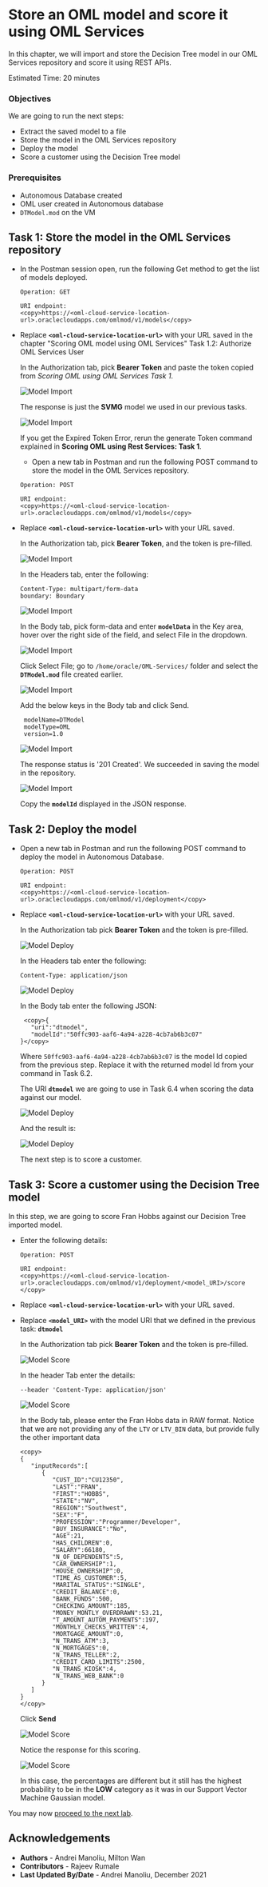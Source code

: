 # Store an OML model and score it using OML Services

In this chapter, we will import and store the Decision Tree model in our OML Services repository and score it using REST APIs.

Estimated Time: 20 minutes

### Objectives
We are going to run the next steps:
* Extract the saved model to a file
* Store the model in the OML Services repository
* Deploy the model
* Score a customer using the Decision Tree model


### Prerequisites
* Autonomous Database created
* OML user created in Autonomous database
* ``DTModel.mod`` on the VM

##  

## Task 1: Store the model in the OML Services repository

*  In the Postman session open, run the following Get method to get the list of models deployed.

    ````
    Operation: GET

    URI endpoint:
    <copy>https://<oml-cloud-service-location-url>.oraclecloudapps.com/omlmod/v1/models</copy>

    ````
 - Replace **`<oml-cloud-service-location-url>`** with your URL saved in the chapter "Scoring OML model using OML Services" Task 1.2: Authorize OML Services User

    In the Authorization tab, pick **Bearer Token** and paste the token copied from *Scoring OML using OML Services Task 1*.

    ![Model Import](images/postman-get-list-models.jpg)

    The response is just the **SVMG** model we used in our previous tasks.

    ![Model Import](images/postman-get-list-models-result.jpg)

    If you get the Expired Token Error, rerun the generate Token command explained in **Scoring OML using Rest Services: Task 1**.

    * Open a new tab in Postman and run the following POST command to store the model in the OML Services repository.

    ````
    Operation: POST

    URI endpoint:
    <copy>https://<oml-cloud-service-location-url>.oraclecloudapps.com/omlmod/v1/models</copy>

    ````
 - Replace **`<oml-cloud-service-location-url>`** with your URL saved.

   In the Authorization tab, pick **Bearer Token**, and the token is pre-filled.

   ![Model Import](images/postman-store-model-auth.jpg)

    In the Headers tab, enter the following:

    ````
    Content-Type: multipart/form-data
    boundary: Boundary
    ````

    ![Model Import](images/postman-store-model-header.jpg)


    In the Body tab, pick form-data and enter **`modelData`** in the Key area, hover over the right side of the field, and select File in the dropdown.

    ![Model Import](images/postman-store-model-body-modeldata.jpg)

    Click Select File; go to `/home/oracle/OML-Services/` folder and select the **`DTModel.mod`** file created earlier.

    ![Model Import](images/postman-store-model-file.jpg)

    Add the below keys in the Body tab and click Send.

    ````
     modelName=DTModel
     modelType=OML
     version=1.0
    ````
    ![Model Import](images/postman-store-model-body.jpg)

    The response status is '201 Created'. We succeeded in saving the model in the repository.

    ![Model Import](images/postman-store-model-response.jpg)

    Copy the **`modelId`** displayed in the JSON response.

## Task 2: Deploy the model

* Open a new tab in Postman and run the following POST command to deploy the model in Autonomous Database.

    ````
    Operation: POST

    URI endpoint:
    <copy>https://<oml-cloud-service-location-url>.oraclecloudapps.com/omlmod/v1/deployment</copy>

    ````
 - Replace **`<oml-cloud-service-location-url>`** with your URL saved.


    In the Authorization tab pick **Bearer Token** and the token is pre-filled.

    ![Model Deploy](images/postman-deploy-model-auth.jpg)  

    In the Headers tab enter the following:

    ````
    Content-Type: application/json
    ````

    ![Model Deploy](images/postman-deploy-model-headers.jpg)

    In the Body tab enter the following JSON:

    ````
     <copy>{
       "uri":"dtmodel",
       "modelId":"50ffc903-aaf6-4a94-a228-4cb7ab6b3c07"
    }</copy>
    ````

    Where `50ffc903-aaf6-4a94-a228-4cb7ab6b3c07` is the model Id copied from the previous step. Replace it with the returned model Id from your command in Task 6.2.

    The URI **`dtmodel`** we are going to use in Task 6.4 when scoring the data against our model.

    ![Model Deploy](images/postman-deploy-model-body.jpg)

    And the result is:

     ![Model Deploy](images/postman-deploy-model-response.jpg)

    The next step is to score a customer.


## Task 3: Score a customer using the Decision Tree model

In this step, we are going to score Fran Hobbs against our Decision Tree imported model.

  - Enter the following details:

      ````
      Operation: POST

      URI endpoint:
      <copy>https://<oml-cloud-service-location-url>.oraclecloudapps.com/omlmod/v1/deployment/<model_URI>/score </copy>

      ````
  - Replace **`<oml-cloud-service-location-url>`** with your URL saved.

  - Replace **`<model_URI>`** with the model URI that we defined in the previous task: **`dtmodel`**

    In the Authorization tab pick **Bearer Token** and the token is pre-filled.

     ![Model Score](images/postman-score-dtmodel-auth.jpg)  


    In the header Tab enter the details:

      ````
      --header 'Content-Type: application/json'

      ````

      ![Model Score](images/postman-score-dtmodel-headers.jpg)  


    In the Body tab, please enter the Fran Hobs data in RAW format. Notice that we are not providing any of the ``LTV`` or ``LTV_BIN`` data, but provide fully the other important data

      ````
      <copy>
      {
         "inputRecords":[
            {
               "CUST_ID":"CU12350",
               "LAST":"FRAN",
               "FIRST":"HOBBS",
               "STATE":"NV",
               "REGION":"Southwest",
               "SEX":"F",
               "PROFESSION":"Programmer/Developer",
               "BUY_INSURANCE":"No",
               "AGE":21,
               "HAS_CHILDREN":0,
               "SALARY":66180,
               "N_OF_DEPENDENTS":5,
               "CAR_OWNERSHIP":1,
               "HOUSE_OWNERSHIP":0,
               "TIME_AS_CUSTOMER":5,
               "MARITAL_STATUS":"SINGLE",
               "CREDIT_BALANCE":0,
               "BANK_FUNDS":500,
               "CHECKING_AMOUNT":185,
               "MONEY_MONTLY_OVERDRAWN":53.21,
               "T_AMOUNT_AUTOM_PAYMENTS":197,
               "MONTHLY_CHECKS_WRITTEN":4,
               "MORTGAGE_AMOUNT":0,
               "N_TRANS_ATM":3,
               "N_MORTGAGES":0,
               "N_TRANS_TELLER":2,
               "CREDIT_CARD_LIMITS":2500,
               "N_TRANS_KIOSK":4,
               "N_TRANS_WEB_BANK":0
            }
         ]
      }
      </copy>
      ````

    Click **Send**

    ![Model Score](images/postman-score-dtmodel-body-fh.jpg)  

    Notice the response for this scoring.

    ![Model Score](images/postman-score-dtmodel-body-fh-response.jpg)  

    In this case, the percentages are different but it still has the highest probability to be in the **LOW** category as it was in our Support Vector Machine Gaussian model.

You may now [proceed to the next lab](#next).

## Acknowledgements
* **Authors** -  Andrei Manoliu, Milton Wan
* **Contributors** - Rajeev Rumale
* **Last Updated By/Date** -  Andrei Manoliu, December 2021
